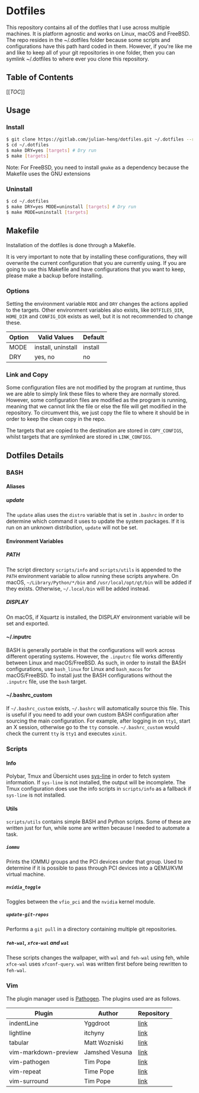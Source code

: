 # Dotfiles
This repository contains all of the dotfiles that I use across multiple
machines. It is platform agnostic and works on Linux, macOS and FreeBSD. The
repo resides in the ~/.dotfiles folder because some scripts and configurations
have this path hard coded in them. However, if you're like me and like to keep
all of your git repositories in one folder, then you can symlink ~/.dotfiles to
where ever you clone this repository.

## Table of Contents
[[_TOC_]]

## Usage
### Install
```sh
$ git clone https://gitlab.com/julian-heng/dotfiles.git ~/.dotfiles --recursive
$ cd ~/.dotfiles
$ make DRY=yes [targets] # Dry run
$ make [targets]
```

Note: For FreeBSD, you need to install `gmake` as a dependency because the
Makefile uses the GNU extensions

### Uninstall
```sh
$ cd ~/.dotfiles
$ make DRY=yes MODE=uninstall [targets] # Dry run
$ make MODE=uninstall [targets]
```

## Makefile
Installation of the dotfiles is done through a Makefile.

It is very important to note that by installing these configurations, they will
overwrite the current configuration that you are currently using. If you are
going to use this Makefile and have configurations that you want to keep,
please make a backup before installing.

### Options
Setting the environment variable `MODE` and `DRY` changes the actions applied
to the targets. Other environment variables also exists, like `DOTFILES_DIR`,
`HOME_DIR` and `CONFIG_DIR` exists as well, but it is not recommended to change
these.

| Option | Valid Values       | Default |
|--------|--------------------|---------|
| MODE   | install, uninstall | install |
| DRY    | yes, no            | no      |

### Link and Copy
Some configuration files are not modified by the program at runtime, thus we
are able to simply link these files to where they are normally stored. However,
some configuration files are modified as the program is running, meaning that
we cannot link the file or else the file will get modified in the repository.
To circumvent this, we just copy the file to where it should be in order to
keep the clean copy in the repo.

The targets that are copied to the destination are stored in `COPY_CONFIGS`,
whilst targets that are symlinked are stored in `LINK_CONFIGS`.

## Dotfiles Details
### BASH
#### Aliases
##### update
The `update` alias uses the `distro` variable that is set in `.bashrc` in order
to determine which command it uses to update the system packages. If it is run
on an unknown distribution, `update` will not be set.

#### Environment Variables
##### PATH
The script directory `scripts/info` and `scripts/utils` is appended to the
`PATH` environment variable to allow running these scripts anywhere. On macOS,
`~/Library/Python/*/bin` and `/usr/local/opt/qt/bin` will be added if they
exists. Otherwise, `~/.local/bin` will be added instead.

##### DISPLAY
On macOS, if Xquartz is installed, the DISPLAY environment variable will be set
and exported.

#### ~/.inputrc
BASH is generally portable in that the configurations will work across
different operating systems. However, the `.inputrc` file works differently
between Linux and macOS/FreeBSD. As such, in order to install the BASH
configurations, use `bash_linux` for Linux and `bash_macos` for macOS/FreeBSD.
To install just the BASH configurations without the `.inputrc` file, use the
`bash` target.

#### ~/.bashrc_custom
If `~/.bashrc_custom` exists, `~/.bashrc` will automatically source this file.
This is useful if you need to add your own custom BASH configuration after
sourcing the main configuration. For example, after logging in on `tty1`, start
an X session, otherwise go to the `tty` console. `~/.bashrc_custom` would check
the current `tty` is `tty1` and executes `xinit`.

### Scripts
#### Info
Polybar, Tmux and Übersicht uses
[sys-line](https://www.gitlab.com/julian-heng/sys-line) in order to fetch
system information. If `sys-line` is not installed, the output will be
incomplete. The Tmux configuration does use the info scripts in `scripts/info`
as a fallback if `sys-line` is not installed.

#### Utils
`scripts/utils` contains simple BASH and Python scripts. Some of these are
written just for fun, while some are written because I needed to automate a
task.

##### `iommu`
Prints the IOMMU groups and the PCI devices under that group. Used to determine
if it is possible to pass through PCI devices into a QEMU/KVM virtual machine.

##### `nvidia_toggle`
Toggles between the `vfio_pci` and the `nvidia` kernel module.

##### `update-git-repos`
Performs a `git pull` in a directory containing multiple git repositories.

##### `feh-wal`, `xfce-wal` and `wal`
These scripts changes the wallpaper, with `wal` and `feh-wal` using feh, while
`xfce-wal` uses `xfconf-query`. `wal` was written first before being rewritten
to `feh-wal`.

### Vim
The plugin manager used is [Pathogen](https://github.com/tpope/vim-pathogen).
The plugins used are as follows.

| Plugin               | Author         | Repository                                             |
|----------------------|----------------|--------------------------------------------------------|
| indentLine           | Yggdroot       | [link](https://github.com/Yggdroot/indentLine)         |
| lightline            | itchyny        | [link](https://github.com/itchyny/lightline.vim)       |
| tabular              | Matt Wozniski  | [link](https://github.com/godlygeek/tabular)           |
| vim-markdown-preview | Jamshed Vesuna | [link](https://github.com/iamcco/markdown-preview.vim) |
| vim-pathogen         | Tim Pope       | [link](https://github.com/tpope/vim-pathogen)          |
| vim-repeat           | Time Pope      | [link](https://github.com/tpope/vim-repeat)            |
| vim-surround         | Tim Pope       | [link](https://github.com/tpope/vim-surround)          |
